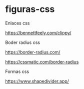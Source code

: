 # figuras-css

Enlaces css

https://bennettfeely.com/clippy/

Boder radius css

https://border-radius.com/

https://cssmatic.com/border-radius

Formas css

https://www.shapedivider.app/